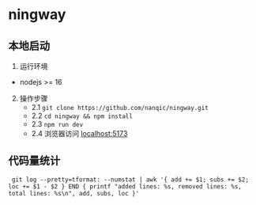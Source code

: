 # ningway

## 本地启动
1. 运行环境
- nodejs >= 16
2. 操作步骤
   - 2.1 `git clone https://github.com/nanqic/ningway.git`
   - 2.2 `cd ningway && npm install`
   - 2.3 `npm run dev`
   - 2.4 浏览器访问 [localhost:5173](http://localhost:5173)

## 代码量统计

``` shell
 git log --pretty=tformat: --numstat | awk '{ add += $1; subs += $2; loc += $1 - $2 } END { printf "added lines: %s, removed lines: %s, total lines: %s\n", add, subs, loc }'

```
